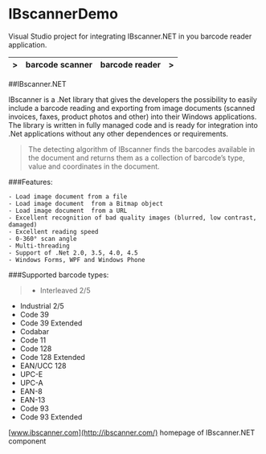 # IBscannerDemo
Visual Studio project for integrating IBscanner.NET in you barcode reader application.


|>                  | barcode scanner              | barcode reader  |>                |
  ----------------- | ---------------------------- | ----------------|-----------------


##IBscanner.NET

IBscanner is a .Net library that gives the developers the possibility to easily include a barcode reading and exporting from image documents (scanned invoices, faxes, product photos and other) into their Windows applications.
The library is written in fully managed code and is ready for integration into .Net applications without any other dependences or requirements.

>The detecting algorithm of IBscanner finds the barcodes available in the document and returns them as a collection of barcode’s type, value and coordinates in the document.
 
###Features:

    - Load image document from a file
    - Load image document  from a Bitmap object
    - Load image document  from a URL
    - Excellent recognition of bad quality images (blurred, low contrast, damaged)
    - Excellent reading speed
    - 0-360° scan angle
    - Multi-threading
    - Support of .Net 2.0, 3.5, 4.0, 4.5
    - Windows Forms, WPF and Windows Phone


###Supported barcode types:
>* Interleaved 2/5
* Industrial 2/5
* Code 39
* Code 39 Extended
* Codabar
* Code 11
* Code 128
* Code 128 Extended
* EAN/UCC 128
* UPC-E
* UPC-A
* EAN-8
* EAN-13
* Code 93
* Code 93 Extended

 [www.ibscanner.com](http://ibscanner.com/) homepage of IBscanner.NET component

